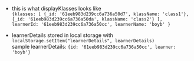 - this is what displayKlasses looks like
  <br> `{klasses: [ {_id: '61eeb983d239cc6a736a50d7', klassName: 'class1'}, {_id: '61eeb983d239cc6a736a50da', klassName: 'class2'} ], learnerId: '61eeb983d239cc6a736a50cc', learnerName: 'boyb' }`

- learnerDetails stored in local storage with `localStorage.setItem("learnerDetails", learnerDetails)`
  <br>sample learnerDetails: `{id: '61eeb983d239cc6a736a50cc', learner: 'boyb'}`
